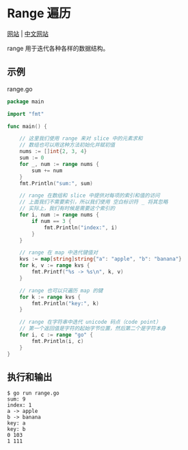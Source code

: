# Range 遍历

[网站](https://gobyexample.com/range) | [中文网站](https://gobyexample-cn.github.io/range)

range 用于迭代各种各样的数据结构。

## 示例

range.go

```go
package main

import "fmt"

func main() {

	// 这里我们使用 range 来对 slice 中的元素求和
	// 数组也可以用这种方法初始化并赋初值
	nums := []int{2, 3, 4}
	sum := 0
	for _, num := range nums {
		sum += num
	}
	fmt.Println("sum:", sum)

	// range 在数组和 slice 中提供对每项的索引和值的访问
	// 上面我们不需要索引，所以我们使用 空白标识符 _ 将其忽略
	// 实际上，我们有时候是需要这个索引的
	for i, num := range nums {
		if num == 3 {
			fmt.Println("index:", i)
		}
	}

	// range 在 map 中迭代键值对
	kvs := map[string]string{"a": "apple", "b": "banana"}
	for k, v := range kvs {
		fmt.Printf("%s -> %s\n", k, v)
	}

	// range 也可以只遍历 map 的键
	for k := range kvs {
		fmt.Println("key:", k)
	}

	// range 在字符串中迭代 unicode 码点（code point）
	// 第一个返回值是字符的起始字节位置，然后第二个是字符本身
	for i, c := range "go" {
		fmt.Println(i, c)
	}
}
```

## 执行和输出

```
$ go run range.go
sum: 9
index: 1
a -> apple
b -> banana
key: a
key: b
0 103
1 111
```
